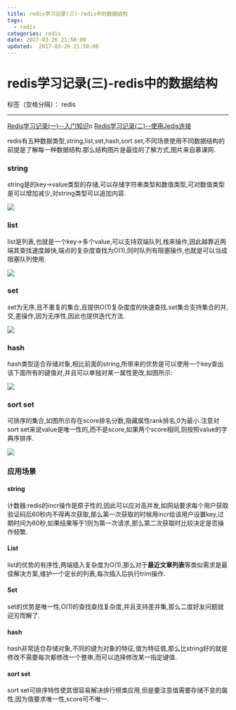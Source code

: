 ```yaml
---
title: redis学习记录(三)-redis中的数据结构
tags:
  - redis
categories: redis
date: 2017-03-26 21:50:00
updated:  2017-03-26 21:50:00
---
```


# redis学习记录(三)-redis中的数据结构

标签（空格分隔）： redis

---

[Redis学习记录(一)--入门知识][1]o
[Redis学习记录(二)--使用Jedis连接][2]

redis有五种数据类型,string,list,set,hash,sort set,不同场景使用不同数据结构的前提是了解每一种数据结构.那么结构图片是最佳的了解方式,图片来自慕课网.

### string
string是的key->value类型的存储,可以存储字符串类型和数值类型,可对数值类型是可以增加减少,对string类型可以追加内容.

![](http://ac-HSNl7zbI.clouddn.com/FLiCD6qvq5cgURt9pK4GsmHAfikXMkTaTk0jH42D.jpg)


### list
list是列表,也就是一个key->多个value,可以支持双端队列,栈来操作,因此越靠近两端其查找速度越快,端点的复杂度查找为O(1),同时队列有阻塞操作,也就是可以当成阻塞队列使用.

![](http://ac-HSNl7zbI.clouddn.com/C66VGUQUQU36HG1VirdktiwGCsuch427TKeM9Mx8.jpg)


### set
set为无序,且不重复的集合,且提供O(1)复杂度度的快速查找.set集合支持集合的并,交,差操作,因为无序性,因此也提供迭代方法.

![](http://ac-HSNl7zbI.clouddn.com/eYnj2QzNgnS3IxzfR74ODXYREXCAwLrFAqmNCvDD.jpg)


### hash
hash类型适合存储对象,相比前面的string,所带来的优势是可以使用一个key查出该下面所有的键值对,并且可以单独对某一属性更改,如图所示:

![](http://ac-HSNl7zbI.clouddn.com/9EqPsIkU1iQeoMzRBYGGIEIPYvpQarWbgyADBehR.jpg)


### sort set
可排序的集合,如图所示存在score排名分数,隐藏属性rank排名,0为最小.注意对sort set来说value是唯一性的,而不是score,如果两个score相同,则按照value的字典序排序.

![](http://ac-HSNl7zbI.clouddn.com/3TBmsR4b8tGDoUvX3tlo1pHMuTTDnJOXAT5H0S9g.jpg)


### 应用场景

#### string
计数器:redis的incr操作是原子性的,因此可以应对高并发,如网站要求每个用户获取验证码后60秒内不得再次获取,那么第一次获取的时候用incr给该用户设置key,过期时间为60秒,如果结果等于1则为第一次请求,那么第二次获取时比较决定是否操作频繁.

#### List
list的优势的有序性,两端插入复杂度为O(1),那么对于**最近文章列表**等类似需求是最佳解决方案,维护一个定长的列表,每次插入后执行trim操作.

#### Set
set的优势是唯一性,O(1)的查找查找复杂度,并且支持差并集,那么二度好友问题就迎刃而解了.

#### hash
hash非常适合存储对象,不同的键为对象的特征,值为特征值,那么比string好的就是修改不需要每次都修改一个整串,而可以选择修改某一指定键值.

#### sort set
sort set可排序特性使其很容易解决排行榜类应用,但是要注意值需要存储不变的属性,因为值要求唯一性,score可不唯一.

  [1]: http://www.jianshu.com/p/da69edda2a43
  [2]: http://www.jianshu.com/p/c3b8180af944p/da69edda2a43